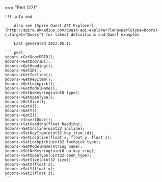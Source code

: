 === "Perl (27)"

    !!! info end

        Also see [Spire Quest API Explorer](http://spire.akkadius.com/quest-api-explorer?lang=perl&type=Doors){:target="Doors"} for latest definitions and Quest examples

        Last generated 2022.05.11

    ``` perl
    $doors->GetDoorDBID();
    $doors->GetDoorID();
    $doors->GetHeading();
    $doors->GetID();
    $doors->GetIncline();
    $doors->GetKeyItem();
    $doors->GetLockpick();
    $doors->GetModelName();
    $doors->GetNoKeyring(uint8 type);
    $doors->GetOpenType();
    $doors->GetSize();
    $doors->GetX();
    $doors->GetY();
    $doors->GetZ();
    $doors->InsertDoor();
    $doors->SetHeading(float heading);
    $doors->SetIncline(uint32 incline);
    $doors->SetKeyItem(uint32 key_item_id);
    $doors->SetLocation(float x, float y, float z);
    $doors->SetLockpick(uint32 lockpick_type);
    $doors->SetModelName(string name);
    $doors->SetNoKeyring(uint8 no_key_ring);
    $doors->SetOpenType(uint32 open_type);
    $doors->SetSize(uint32 size);
    $doors->SetX(float x);
    $doors->SetY(float y);
    $doors->SetZ(float z);
    ```
